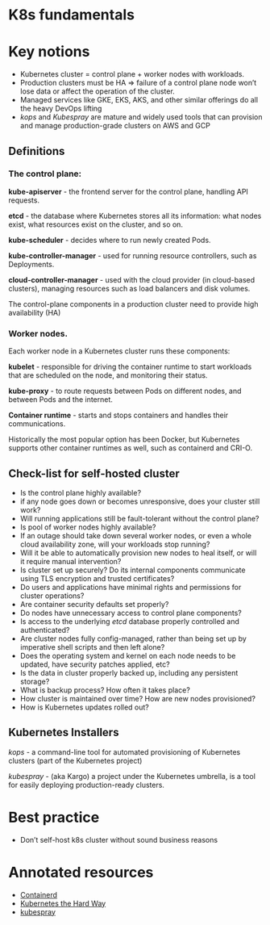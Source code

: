 # K8s fundamentals

# Key notions

* Kubernetes cluster  = control plane + worker nodes with workloads.
* Production clusters must be HA => failure of a control plane node won’t lose data or affect the operation of the cluster.
* Managed services like GKE, EKS, AKS, and other similar offerings do all the heavy DevOps lifting
* _kops_ and _Kubespray_ are mature and widely used tools that can provision and manage production-grade clusters on AWS and GCP

## Definitions

### The control plane:

**kube-apiserver** - the frontend server for the control plane, handling API requests.

**etcd** - the database where Kubernetes stores all its information: what nodes exist, what resources exist on the cluster, and so on.

**kube-scheduler** - decides where to run newly created Pods.

**kube-controller-manager** - used for running resource controllers, such as Deployments.

**cloud-controller-manager** - used with the cloud provider (in cloud-based clusters), managing resources such as load balancers and disk volumes.

The control-plane components in a production cluster need to provide high availability (HA)

### Worker nodes.

Each worker node in a Kubernetes cluster runs these components:

**kubelet** - responsible for driving the container runtime to start workloads that are scheduled on the node, and monitoring their status.

**kube-proxy** - to route requests between Pods on different nodes, and between Pods and the internet.

**Container runtime** - starts and stops containers and handles their communications.

Historically the most popular option has been Docker, but Kubernetes supports other container runtimes as well, such as containerd and CRI-O.

## Check-list for self-hosted cluster

* Is the control plane highly available? 
* if any node goes down or becomes unresponsive, does your cluster still work? 
* Will running applications still be fault-tolerant without the control plane?
* Is pool of worker nodes highly available? 
* If an outage should take down several worker nodes, or even a whole cloud availability zone, will your workloads stop running? 
* Will it be able to automatically provision new nodes to heal itself, or will it require manual intervention?
* Is cluster set up securely? Do its internal components communicate using TLS encryption and trusted certificates? 
* Do users and applications have minimal rights and permissions for cluster operations? 
* Are container security defaults set properly? 
* Do nodes have unnecessary access to control plane components? 
* Is access to the underlying _etcd_ database properly controlled and authenticated?
* Are cluster nodes fully config-managed, rather than being set up by imperative shell scripts and then left alone? 
* Does the operating system and kernel on each node needs to be updated, have security patches applied, etc?
* Is the data in cluster properly backed up, including any persistent storage?
* What is backup process? How often it takes place?
* How cluster is maintained over time? How are new nodes provisioned? 
* How is Kubernetes updates rolled out? 

## Kubernetes Installers

_kops_ - a command-line tool for automated provisioning of Kubernetes clusters (part of the Kubernetes project)

_kubespray_ - (aka Kargo) a project under the Kubernetes umbrella, is a tool for easily deploying production-ready clusters.

# Best practice

* Don’t self-host k8s cluster without sound business reasons

# Annotated resources

* [Containerd](https://containerd.io)
* [Kubernetes the Hard Way](https://github.com/kelseyhightower/kubernetes-the-hard-way)
* [kubespray](https://github.com/kubernetes-sigs/kubespray)